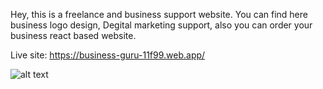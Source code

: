 Hey, this is a freelance and business support website. You can find here business logo design, Degital marketing support, also you can order your business react based website.

Live site: https://business-guru-11f99.web.app/


![alt text](https://i.ibb.co/V26ZGrx/Screenshot-285.png)
